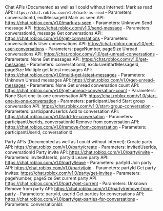 Chat APIs (Documented as well as I could without internet):
Mark as read API: ```https://chat.roblox.com/v1.0/mark-as-read``` - Parameters: conversationId, endMessageId
Mark as seen API: https://chat.roblox.com/v1.0/mark-as-seen - Parameters: Unknown
Send message API: https://chat.roblox.com/v1.0/send-message - Parameters: conversationId, message
Get conversations API: https://chat.roblox.com/v1.0/get-conversations - Parameters: conversationIds
User conversations API: https://chat.roblox.com/v1.0/get-user-conversations - Parameters: pageNumber, pageSize
Unread conversations API: https://chat.roblox.com/v1.0/get-unread-conversations - Parameters: None
Get messages API: https://chat.roblox.com/v1.0/get-messages - Parameters: conversationId, exclusiveStartMessageId, pageSize
Multiple get latest messages API: https://chat.roblox.com/v1.0/multi-get-latest-messages - Parameters: Unknown
Unread messages API: https://chat.roblox.com/v1.0/get-unread-messages - Parameters: None
Get unread conversation count API: https://chat.roblox.com/v1.0/get-unread-conversation-count - Parameters: None
Start one-to-one conversation API: https://chat.roblox.com/v1.0/start-one-to-one-conversation - Parameters: participantUserId
Start group conversation API: https://chat.roblox.com/v1.0/start-group-conversation - Parameters: participantUserIds
Add to conversation API: https://chat.roblox.com/v1.0/add-to-conversation - Parameters: participantUserIds, conversationId
Remove from conversation API: https://chat.roblox.com/v1.0/remove-from-conversation - Parameters: participantUserId, conversationId

Party APIs (Documented as well as I could without internet):
Create party API: https://chat.roblox.com/v1.0/party/create - Parameters: invitedUserIds, conversationId
Party invite API: https://chat.roblox.com/v1.0/party/invite - Parameters: invitedUserId, partyId
Leave party API: https://chat.roblox.com/v1.0/party/leave - Parameters: partyId
Join party API: https://chat.roblox.com/v1.0/party/join - Parameters: partyId
Get party invites: https://chat.roblox.com/v1.0/party/get-invites - Parameters: pageNumber, pageSize
Get current party API: https://chat.roblox.com/v1.0/party/get-current - Parameters: Unknown
Remove from party API: https://chat.roblox.com/v1.0/party/remove-from-party - Parameters: partyId, userId
Get parties for conversations API: https://chat.roblox.com/v1.0/party/get-parties-for-conversations - Parameters: conversationIds
